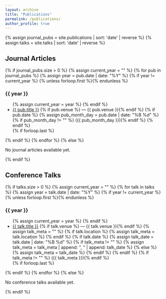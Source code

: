 ```yaml
---
layout: archive
title: "Publications"
permalink: /publications/
author_profile: true
---
```


{% assign journal_pubs = site.publications | sort: 'date' | reverse %}
{% assign talks = site.talks | sort: 'date' | reverse %}

<h2>Journal Articles</h2>
{% if journal_pubs.size > 0 %}
  {% assign current_year = "" %}
  {% for pub in journal_pubs %}
    {% assign year = pub.date | date: "%Y" %}
    {% if year != current_year %}
      {% unless forloop.first %}</ul>{% endunless %}
      <h3>{{ year }}</h3>
      <ul>
      {% assign current_year = year %}
    {% endif %}
    <li>
      <a href="{{ pub.url | relative_url }}">{{ pub.title }}</a>
      {% if pub.venue %} — {{ pub.venue }}{% endif %}
      {% if pub.date %}
        {% assign pub_month_day = pub.date | date: "%B %d" %}
        {% if pub_month_day != "" %} ({{ pub_month_day }}){% endif %}
      {% endif %}
    </li>
    {% if forloop.last %}</ul>{% endif %}
  {% endfor %}
{% else %}
  <p>No journal articles available yet.</p>
{% endif %}

<h2>Conference Talks</h2>
{% if talks.size > 0 %}
  {% assign current_year = "" %}
  {% for talk in talks %}
    {% assign year = talk.date | date: "%Y" %}
    {% if year != current_year %}
      {% unless forloop.first %}</ul>{% endunless %}
      <h3>{{ year }}</h3>
      <ul>
      {% assign current_year = year %}
    {% endif %}
    <li>
      <a href="{{ talk.url | relative_url }}">{{ talk.title }}</a>
      {% if talk.venue %} — {{ talk.venue }}{% endif %}
      {% assign talk_meta = "" %}
      {% if talk.location %}
        {% assign talk_meta = talk.location %}
      {% endif %}
      {% if talk.date %}
        {% assign talk_date = talk.date | date: "%B %d" %}
        {% if talk_meta != "" %}
          {% assign talk_meta = talk_meta | append: ", " | append: talk_date %}
        {% else %}
          {% assign talk_meta = talk_date %}
        {% endif %}
      {% endif %}
      {% if talk_meta != "" %} ({{ talk_meta }}){% endif %}
    </li>
    {% if forloop.last %}</ul>{% endif %}
  {% endfor %}
{% else %}
  <p>No conference talks available yet.</p>
{% endif %}
